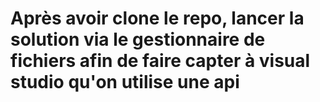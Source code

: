 # Après avoir clone le repo, lancer la solution via le gestionnaire de fichiers afin de faire capter à visual studio qu'on utilise une api
